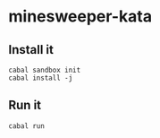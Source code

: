# minesweeper-kata

## Install it

```
cabal sandbox init
cabal install -j
```

## Run it

```
cabal run
```



